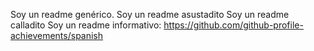 Soy un readme genérico. 
Soy un readme asustadito
Soy un readme calladito
Soy un readme informativo: https://github.com/github-profile-achievements/spanish
